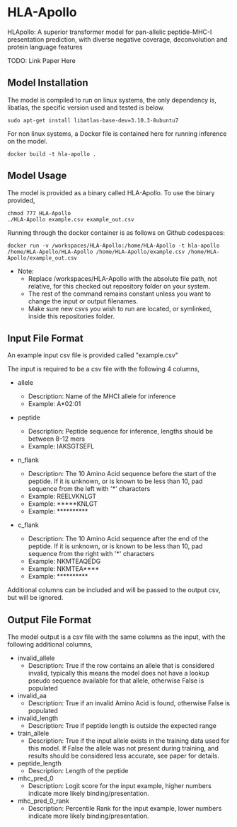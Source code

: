 # HLA-Apollo
HLApollo: A superior transformer model for pan-allelic peptide-MHC-I presentation prediction, with diverse negative coverage, deconvolution and protein language features

TODO: Link Paper Here



## Model Installation
The model is compiled to run on linux systems, the only dependency is, libatlas, the specific version used and tested is below.
```
sudo apt-get install libatlas-base-dev=3.10.3-8ubuntu7
```

For non linux systems, a Docker file is contained here for running inference on the model.

```
docker build -t hla-apollo .

```


## Model Usage
The model is provided as a binary called HLA-Apollo.  To use the binary provided,

```
chmod 777 HLA-Apollo
./HLA-Apollo example.csv example_out.csv
```

Running through the docker container is as follows on  Github codespaces:
```
docker run -v /workspaces/HLA-Apollo:/home/HLA-Apollo -t hla-apollo /home/HLA-Apollo/HLA-Apollo /home/HLA-Apollo/example.csv /home/HLA-Apollo/example_out.csv
```
- Note:
  - Replace /workspaces/HLA-Apollo with the absolute file path, not relative, for this checked out repository folder on your system.
  - The rest of the command remains constant unless you want to change the input or output filenames.
  - Make sure new csvs you wish to run are located, or symlinked, inside this repositories folder. 


## Input File Format
An example input csv file is provided called "example.csv"

The input is required to be a csv file with the following 4 columns,

- allele
    - Description: Name of the MHCI allele for inference
    - Example: A*02:01

- peptide
    - Description: Peptide sequence for inference, lengths should be between 8-12 mers
    - Example: IAKSGTSEFL

- n_flank
    - Description: The 10 Amino Acid sequence before the start of the peptide.  If it is unknown, or is known to be less than 10, pad sequence from the left with '*' characters
    - Example: REELVKNLGT
    - Example: *****KNLGT
    - Example: **********

- c_flank
    - Description: The 10 Amino Acid sequence after the end of the peptide.  If it is unknown, or is known to be less than 10, pad sequence from the right with '*' characters
    - Example: NKMTEAQEDG
    - Example: NKMTEA****
    - Example: **********


Additional columns can be included and will be passed to the output csv, but will be ignored.

## Output File Format

The model output is a csv file with the same columns as the input, with the following additional columns,
- invalid_allele
    - Description: True if the row contains an allele that is considered invalid, typically this means the model does not have a lookup pseudo sequence available for that allele, otherwise False is populated
- invalid_aa
    - Description: True if an invalid Amino Acid is found, otherwise False is populated
- invalid_length
    - Description: True if peptide length is outside the expected range
- train_allele
    - Description: True if the input allele exists in the training data used for this model.  If False the allele was not present during training, and results should be considered less accurate, see paper for details.
- peptide_length
    - Description: Length of the peptide
- mhc_pred_0
    - Description: Logit score for the input example, higher numbers indicate more likely binding/presentation.
- mhc_pred_0_rank
    - Description: Percentile Rank for the input example, lower numbers indicate more likely binding/presentation.


